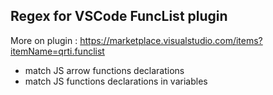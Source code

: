 ## Regex for VSCode FuncList plugin
More on plugin : https://marketplace.visualstudio.com/items?itemName=qrti.funclist

* match JS arrow functions declarations
* match JS functions declarations in variables
